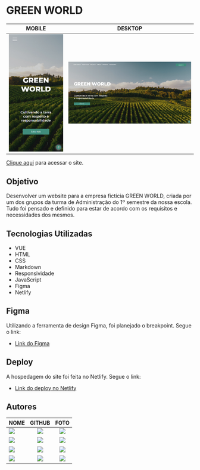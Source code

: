 
<h1><strong>GREEN WORLD</strong></h1>


|      MOBILE         |          DESKTOP       |
|:-------------------:|:-----------------------:
|![](./src/assets/img/SCREENSHOT-MOBILE.png)|![](/src/assets/img/SCREENSHOT-DESKTOP.png)|


[Clique aqui](https://green-world-senai.netlify.app/) para acessar o site. 

## **Objetivo**

Desenvolver um website para a empresa fictícia GREEN WORLD, criada por um dos grupos da turma de Administração do 1º semestre da nossa escola. Tudo foi pensado e definido para estar de acordo com os requisitos e necessidades dos mesmos.


## **Tecnologias Utilizadas**

- VUE
- HTML
- CSS
- Markdown
- Responsividade
- JavaScript
- Figma 
- Netlify

## **Figma**
Utilizando a ferramenta de design Figma, foi planejado o breakpoint. 
Segue o link: 

- [Link do Figma](https://www.figma.com/file/P82ULoZtzosFqokqeaVx9q/Green-World?type=design&node-id=116-1534&t=4RN6aZmE5jZweCx8-0)

## **Deploy**
A hospedagem do site foi feita no Netlify. Segue o link: 

- [Link do deploy no Netlify](https://green-world-senai.netlify.app/)


## **Autores**

| NOME                                                                                                                                                                                      |                                                     GITHUB                                                      |                                       FOTO                                       |
| :----------------------------------------------------------------------------------------------------------------------------------------------------------------------------------------- | :-------------------------------------------------------------------------------------------------------------: | :------------------------------------------------------------------------------: |
| <a href="https://github.com/BeatrizLandiCoelho"><img src="https://img.shields.io/badge/DESENVOLVEDORA-BEATRIZ%20LANDI-informational?style=for-the-badge&logo=appveyorlabelColor=222222"></a> |   <a href="https://github.com/BeatrizLandiCoelho"><img src="https://skillicons.dev/icons?i=github&theme="/></a>   | <img src="https://avatars.githubusercontent.com/u/132709304?v=4" height="50"></a> |
| <a href="https://github.com/HasegawaTaizou"><img src="https://img.shields.io/badge/DESENVOLVEDOR-CAIO%20PALERMO-informational?style=for-the-badge&logo=appveyorlabelColor=222222"></a> |   <a href="https://github.com/HasegawaTaizou"><img src="https://skillicons.dev/icons?i=github&theme="/></a>   | <img src="https://avatars.githubusercontent.com/u/58717553?v=4" height="50"></a> |
| <a href="https://github.com/camilapinh3iro"><img src="https://img.shields.io/badge/DESENVOLVEDORA-CAMILA%20PINHEIRO-informational?style=for-the-badge&logo=appveyorlabelColor=222222"></a> |   <a href="https://github.com/camilapinh3iro"><img src="https://skillicons.dev/icons?i=github&theme="/></a>   | <img src="https://avatars.githubusercontent.com/u/110388965?v=4" height="50"></a> |
| <a href="https://github.com/FelipeFlorencio9"><img src="https://img.shields.io/badge/DESENVOLVEDORA-FELIPE%20FLORENCIO-informational?style=for-the-badge&logo=appveyorlabelColor=222222"></a> |   <a href="https://github.com/FelipeFlorencio9"><img src="https://skillicons.dev/icons?i=github&theme="/></a>   | <img src="https://avatars.githubusercontent.com/u/107069825?v=4" height="50"></a> |




<!-- # teste

This template should help get you started developing with Vue 3 in Vite.

## Recommended IDE Setup

[VSCode](https://code.visualstudio.com/) + [Volar](https://marketplace.visualstudio.com/items?itemName=Vue.volar) (and disable Vetur) + [TypeScript Vue Plugin (Volar)](https://marketplace.visualstudio.com/items?itemName=Vue.vscode-typescript-vue-plugin).

## Customize configuration

See [Vite Configuration Reference](https://vitejs.dev/config/).

## Project Setup

```sh
npm install
```

### Compile and Hot-Reload for Development

```sh
npm run dev
```

### Compile and Minify for Production

```sh
npm run build
``` -->
